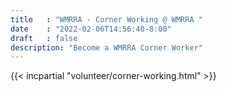 ```yaml
---
title   : "WMRRA - Corner Working @ WMRRA "
date    : "2022-02-06T14:56:40-8:00"
draft   : false
description: "Become a WMRRA Corner Worker"
---
```


{{< incpartial "volunteer/corner-working.html" >}}